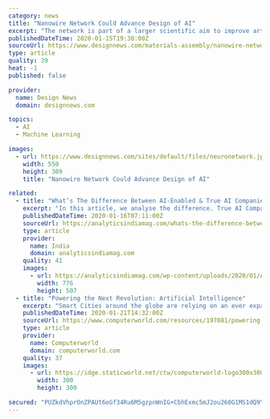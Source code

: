 ```yaml
---
category: news
title: "Nanowire Network Could Advance Design of AI"
excerpt: "The network is part of a larger scientific aim to improve artificial intelligence through what’s called neuromorphic computing ... citing some recent developments in the areas such as the development of neural chips such as the Intel’s Nervana and IBM’s True North Chip. “These challenges are based on emulating biological signals ..."
publishedDateTime: 2020-01-15T19:38:00Z
sourceUrl: https://www.designnews.com/materials-assembly/nanowire-network-could-advance-design-ai/28352047362190
type: article
quality: 39
heat: -1
published: false

provider:
  name: Design News
  domain: designnews.com

topics:
  - AI
  - Machine Learning

images:
  - url: https://www.designnews.com/sites/default/files/neuronetwork.jpg
    width: 550
    height: 309
    title: "Nanowire Network Could Advance Design of AI"

related:
  - title: "What’s The Difference Between AI-Enabled & True AI Companies?"
    excerpt: "In this article, we analyse the difference. True AI Companies Are Leading Research And Driving Innovation True AI companies integrate artificial intelligence innovation to improve their offerings in services ranging from like natural language processing, chatbot development, recommendation engines, algorithms, hardware infrastructure and much more."
    publishedDateTime: 2020-01-16T07:11:00Z
    sourceUrl: https://analyticsindiamag.com/whats-the-difference-between-true-ai-ai-enabled-companies/
    type: article
    provider:
      name: India
      domain: analyticsindiamag.com
    quality: 41
    images:
      - url: https://analyticsindiamag.com/wp-content/uploads/2020/01/AI-Companies.png
        width: 776
        height: 507
  - title: "Powering the Next Revolution: Artificial Intelligence"
    excerpt: "Smart Cities around the globe are relying on an ever expanding deployment of IoT devices coupled with forthcoming 5G wireless infrastructure and edge computing to bring new levels of management, coordination, service and information to their citizenry. The complexity of the systems used to bring IoT, 5G, and edge computing together will be ..."
    publishedDateTime: 2020-01-21T14:32:00Z
    sourceUrl: https://www.computerworld.com/resources/197081/powering-the-next-revolution-artificial-intelligence
    type: article
    provider:
      name: Computerworld
      domain: computerworld.com
    quality: 37
    images:
      - url: https://idge.staticworld.net/ctw/computerworld-logo300x300.png
        width: 300
        height: 300

secured: "PUZkdVhprOnZPAUt6oGf34Ru6M5gzpnWnIG+CbhExmc5mJ2ou260G1MS1dQ9Y18JOIsn4Jc/Mqfqds9nNGG7jCJv5gMQuaWFlLhzzTTuZri6/I6wSTYbybyKNojNQjCuZ180DrLeIHpm0xtvMZke4gcqt0EZKQ9f37aKwSdFRjQuIkIkwxGsxnym4VOehkZQIs9ZT1rnV2oN1Qz9Kwtn0dMwbirJbeFQAVRzI5cgmgCVqBP+oD8gUOPN8RNDSLER2lGGGTs0gxBiwO8Keqvlp/OZd8i7QJHEQankWniB0/M=;VRRCxFG7rmaCKJnnJXRRUw=="
---
```


